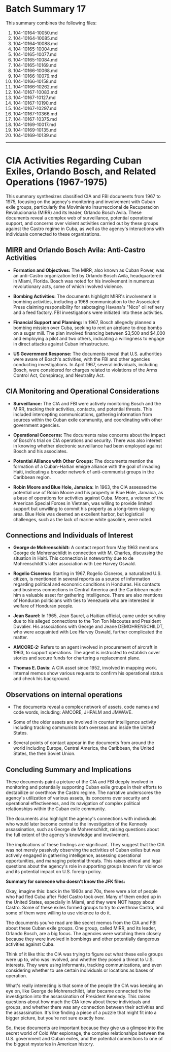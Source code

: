 # Batch Summary 17

This summary combines the following files:

1. 104-10164-10050.md
2. 104-10164-10085.md
3. 104-10164-10088.md
4. 104-10165-10004.md
5. 104-10165-10077.md
6. 104-10165-10084.md
7. 104-10165-10169.md
8. 104-10166-10068.md
9. 104-10166-10079.md
10. 104-10166-10158.md
11. 104-10166-10262.md
12. 104-10167-10083.md
13. 104-10167-10127.md
14. 104-10167-10190.md
15. 104-10167-10297.md
16. 104-10167-10366.md
17. 104-10167-10375.md
18. 104-10169-10017.md
19. 104-10169-10135.md
20. 104-10169-10139.md

---

# CIA Activities Regarding Cuban Exiles, Orlando Bosch, and Related Operations (1967-1975)

This summary synthesizes classified CIA and FBI documents from 1967 to 1975, focusing on the agency's monitoring and involvement with Cuban exile groups, particularly the Movimiento Insurreccional de Recuperacion Revolucionaria (MIRR) and its leader, Orlando Bosch Avila. These documents reveal a complex web of surveillance, potential operational support, and concerns over violent activities carried out by these groups against the Castro regime in Cuba, as well as the agency's interactions with individuals connected to these organizations.

## MIRR and Orlando Bosch Avila: Anti-Castro Activities

*   **Formation and Objectives:** The MIRR, also known as Cuban Power, was an anti-Castro organization led by Orlando Bosch Avila, headquartered in Miami, Florida. Bosch was noted for his involvement in numerous revolutionary acts, some of which involved violence.

*   **Bombing Activities:** The documents highlight MIRR's involvement in bombing activities, including a 1968 communication to the Associated Press claiming responsibility for sabotaging Havana's "Nico" oil refinery and a feed factory. FBI investigations were initiated into these activities.

*   **Financial Support and Planning:** In 1967, Bosch allegedly planned a bombing mission over Cuba, seeking to rent an airplane to drop bombs on a sugar mill. The plan involved financing between $3,500 and $4,000 and employing a pilot and two others, indicating a willingness to engage in direct attacks against Cuban infrastructure.

*   **US Government Response:** The documents reveal that U.S. authorities were aware of Bosch's activities, with the FBI and other agencies conducting investigations. In April 1967, several individuals, including Bosch, were considered for charges related to violations of the Arms Control Act, Conspiracy, and Neutrality Act.

## CIA Monitoring and Operational Considerations

*   **Surveillance:** The CIA and FBI were actively monitoring Bosch and the MIRR, tracking their activities, contacts, and potential threats. This included intercepting communications, gathering information from sources within the Cuban exile community, and coordinating with other government agencies.

*   **Operational Concerns:** The documents raise concerns about the impact of Bosch's trial on CIA operations and security. There was also interest in knowing whether electronic surveillance had been employed against Bosch and his associates.

*   **Potential Alliance with Other Groups:** The documents mention the formation of a Cuban-Haitian emigre alliance with the goal of invading Haiti, indicating a broader network of anti-communist groups in the Caribbean region.

*   **Robin Moore and Blue Hole, Jamaica:** In 1963, the CIA assessed the potential use of Robin Moore and his property in Blue Hole, Jamaica, as a base of operations for activities against Cuba. Moore, a veteran of the American Special Forces in Vietnam, was willing to provide limited support but unwilling to commit his property as a long-term staging area. Blue Hole was deemed an excellent harbor, but logistical challenges, such as the lack of marine white gasoline, were noted.

## Connections and Individuals of Interest

*   **George de Mohrenschildt:** A contact report from May 1963 mentions George de Mohrenschildt in connection with M. Charles, discussing the situation in Haiti. This connection is noteworthy due to de Mohrenschildt's later association with Lee Harvey Oswald.

*   **Rogelio Cisneros:** Starting in 1967, Rogelio Cisneros, a naturalized U.S. citizen, is mentioned in several reports as a source of information regarding political and economic conditions in Honduras. His contacts and business connections in Central America and the Caribbean made him a valuable asset for gathering intelligence. There are also mentions of Honduran politicians with ties to Venezuela who are interested in welfare of Honduran people.
*   **Jean Saurel:** In 1965, Jean Saurel, a Haitian official, came under scrutiny due to his alleged connections to the Ton Ton Macoutes and President Duvalier. His associations with George and Jeane DEMOHRENSCHILDT, who were acquainted with Lee Harvey Oswald, further complicated the matter.

*   **AMCORE-2:** Refers to an agent involved in procurement of aircraft in 1963, to support operations. The agent is instructed to establish cover stories and secure funds for chartering a replacement plane.

*   **Thomas E. Davis:** A CIA asset since 1952, involved in mapping work. Internal memos show various requests to confirm his operational status and check his background.

## Observations on internal operations

* The documents reveal a complex network of assets, code names and code words, including: AMCORE, JHPALM and JMWAVE.

* Some of the older assets are involved in counter intelligence activity including tracking communists both overseas and inside the United States.

* Several points of contact appear in the documents from around the world including Europe, Central America, the Caribbean, the United States, the then Soviet Union.

## Concluding Summary and Implications

These documents paint a picture of the CIA and FBI deeply involved in monitoring and potentially supporting Cuban exile groups in their efforts to destabilize or overthrow the Castro regime. The narrative underscores the agency's utilization of various assets, its concerns over security and operational effectiveness, and its navigation of complex political relationships within the Cuban exile community.

The documents also highlight the agency's connections with individuals who would later become central to the investigation of the Kennedy assassination, such as George de Mohrenschildt, raising questions about the full extent of the agency's knowledge and involvement.

The implications of these findings are significant. They suggest that the CIA was not merely passively observing the activities of Cuban exiles but was actively engaged in gathering intelligence, assessing operational opportunities, and managing potential threats. This raises ethical and legal questions about the agency's role in supporting groups known for violence and its potential impact on U.S. foreign policy.

**Summary for someone who doesn't know the JFK files:**

Okay, imagine this: back in the 1960s and 70s, there were a lot of people who had fled Cuba after Fidel Castro took over. Many of them ended up in the United States, especially in Miami, and they were NOT happy about Castro. Some of these exiles formed groups to try to overthrow Castro, and some of them were willing to use violence to do it.

The documents you've read are like secret memos from the CIA and FBI about these Cuban exile groups. One group, called MIRR, and its leader, Orlando Bosch, are a big focus. The agencies were watching them closely because they were involved in bombings and other potentially dangerous activities against Cuba.

Think of it like this: the CIA was trying to figure out what these exile groups were up to, who was involved, and whether they posed a threat to U.S. interests. They were using informants, tracking communications, and even considering whether to use certain individuals or locations as bases of operation.

What's really interesting is that some of the people the CIA was keeping an eye on, like George de Mohrenschildt, later became connected to the investigation into the assassination of President Kennedy. This raises questions about how much the CIA knew about these individuals and groups, and whether there was any connection between their activities and the assassination. It's like finding a piece of a puzzle that might fit into a bigger picture, but you're not sure exactly how.

So, these documents are important because they give us a glimpse into the secret world of Cold War espionage, the complex relationships between the U.S. government and Cuban exiles, and the potential connections to one of the biggest mysteries in American history.

